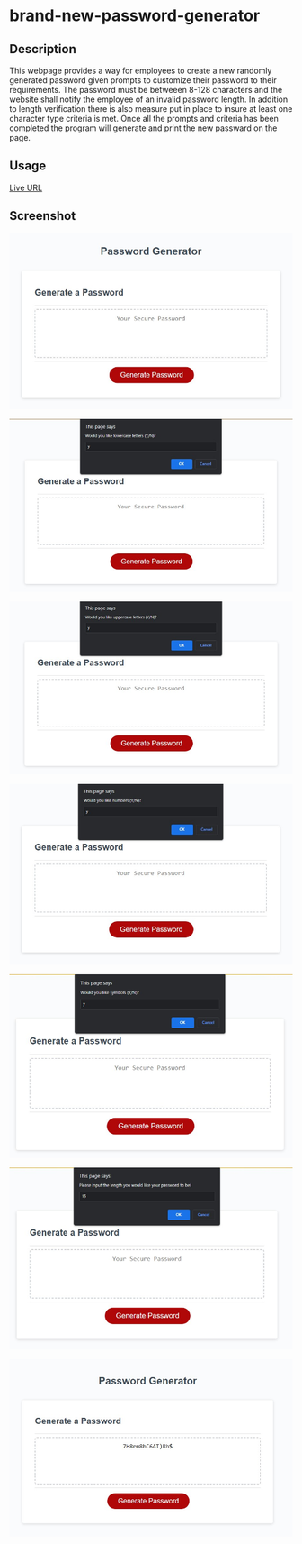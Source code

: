 # brand-new-password-generator

## Description

This webpage provides a way for employees to create a new randomly generated password 
given prompts to customize their password to their requirements. The password must be
betweeen 8-128 characters and the website shall notify the employee of an invalid
password length. In addition to length verification there is also measure put in place
to insure at least one character type criteria is met. Once all the prompts and criteria
has been completed the program will generate and print the new passward on the page.

## Usage
[Live URL](https://eguerreroxx.github.io/brand-new-password-generator/)

## Screenshot
![Screenshot of Password Generator](./screenshots/blank_generator.jpg)

![Screenshot of first prompt](.\screenshots\first_prompt.jpg)

![Screenshot of second prompt](.\screenshots\second_prompt.jpg)

![Screenshot of third prompt](.\screenshots\third_prompt.jpg)

![Screenshot of fourth prompt](.\screenshots\fourth_prompt.jpg)

![Screenshot of password length selector](.\screenshots\password_length.jpg)

![Screenshot of final password output](.\screenshots\final_output.jpg)
